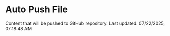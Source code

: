 # Auto Push File

Content that will be pushed to GitHub repository.
Last updated: 07/22/2025, 07:18:48 AM